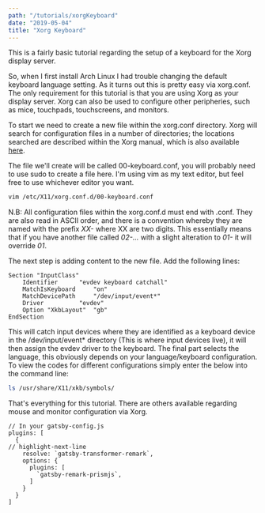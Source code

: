 ```yaml
---
path: "/tutorials/xorgKeyboard"
date: "2019-05-04"
title: "Xorg Keyboard"
---
```



This is a fairly basic tutorial regarding the setup of a keyboard for the Xorg display server.

So, when I first install Arch Linux I had trouble changing the default keyboard language setting. As it turns out this is pretty easy via xorg.conf. The only requirement for this tutorial is that you are using Xorg as your display server. Xorg can also be used to configure other peripheries, such as mice, touchpads, touchscreens, and monitors.

To start we need to create a new file within the xorg.conf directory. Xorg will search for configuration files in a number of directories; the locations searched are described within the Xorg manual, which is also available [here](ftp://www.x.org/pub/X11R6.7.0/doc/xorg.conf.5.html).

The file we'll create will be called 00-keyboard.conf, you will probably need to use sudo to create a file here. I'm using vim as my text editor, but feel free to use whichever editor you want.

```bash
vim /etc/X11/xorg.conf.d/00-keyboard.conf
```

N.B: All configuration files within the xorg.conf.d must end with .conf. They are also read in ASCII order, and there is a convention whereby they are named with the prefix *XX-* where XX are two digits. This essentially means that if you have another file called *02-...* with a slight alteration to *01-* it will override *01*.

The next step is adding content to the new file. Add the following lines:

```vim{numerLines: true}
Section "InputClass"
	Identifier		"evdev keyboard catchall"
	MatchIsKeyboard 	"on"
	MatchDevicePath 	"/dev/input/event*"
	Driver 			"evdev"
	Option "XkbLayout" 	"gb"
EndSection
```

This will catch input devices where they are identified as a keyboard device in the /dev/input/event* directory (This is where input devices live), it will then assign the evdev driver to the keyboard. The final part selects the language, this obviously depends on your language/keyboard configuration. To view the codes for different configurations simply enter the below into the command line:

```bash
ls /usr/share/X11/xkb/symbols/
```

That's everything for this tutorial. There are others available regarding mouse and monitor configuration via Xorg.

```javascript{numberLines: 5}
// In your gatsby-config.js
plugins: [
  {
// highlight-next-line
    resolve: `gatsby-transformer-remark`,
    options: {
      plugins: [
        `gatsby-remark-prismjs`,
      ]
    }
  }
]
```